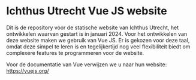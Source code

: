 # Ichthus Utrecht Vue JS website
Dit is de repository voor de statische website van Ichthus Utrecht, het ontwikkelen waarvan gestart is in januari 2024. Voor het ontwikkelen van deze website maken we gebruik van Vue JS. Er is gekozen voor deze taal, omdat deze simpel te leren is en tegelijkertijd nog veel flexibiliteit biedt om complexere features te programmeren voor de website.

Voor de documentatie van Vue verwijzen we u naar hun website: https://vuejs.org/
